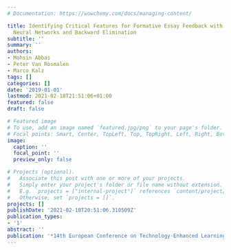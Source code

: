 ```yaml
---
# Documentation: https://wowchemy.com/docs/managing-content/

title: Identifying Critical Features for Formative Essay Feedback with Artificial
  Neural Networks and Backward Elimination
subtitle: ''
summary: ''
authors:
- Mohsin Abbas
- Peter Van Rosmalen
- Marco Kalz
tags: []
categories: []
date: '2019-01-01'
lastmod: 2021-02-18T21:51:06+01:00
featured: false
draft: false

# Featured image
# To use, add an image named `featured.jpg/png` to your page's folder.
# Focal points: Smart, Center, TopLeft, Top, TopRight, Left, Right, BottomLeft, Bottom, BottomRight.
image:
  caption: ''
  focal_point: ''
  preview_only: false

# Projects (optional).
#   Associate this post with one or more of your projects.
#   Simply enter your project's folder or file name without extension.
#   E.g. `projects = ["internal-project"]` references `content/project/deep-learning/index.md`.
#   Otherwise, set `projects = []`.
projects: []
publishDate: '2021-02-18T20:51:06.310509Z'
publication_types:
- '1'
abstract: ''
publication: '*14th European Conference on Technology-Enhanced Learning*'
---
```

